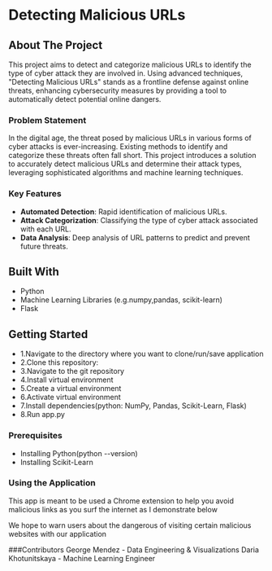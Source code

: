 # Detecting Malicious URLs

## About The Project
This project aims to detect and categorize malicious URLs to identify the type of cyber attack they are involved in. Using advanced techniques, "Detecting Malicious URLs" stands as a frontline defense against online threats, enhancing cybersecurity measures by providing a tool to automatically detect potential online dangers.

### Problem Statement
In the digital age, the threat posed by malicious URLs in various forms of cyber attacks is ever-increasing. Existing methods to identify and categorize these threats often fall short. This project introduces a solution to accurately detect malicious URLs and determine their attack types, leveraging sophisticated algorithms and machine learning techniques.

### Key Features
- **Automated Detection**: Rapid identification of malicious URLs.
- **Attack Categorization**: Classifying the type of cyber attack associated with each URL.
- **Data Analysis**: Deep analysis of URL patterns to predict and prevent future threats.

## Built With
- Python
- Machine Learning Libraries (e.g.numpy,pandas, scikit-learn)
- Flask

## Getting Started
- 1.Navigate to the directory where you want to clone/run/save application
- 2.Clone this repository:
- 3.Navigate to the git repository
- 4.Install virtual environment
- 5.Create a virtual environment
- 6.Activate virtual environment
- 7.Install dependencies(python: NumPy, Pandas, Scikit-Learn, Flask)
- 8.Run app.py

### Prerequisites
-  Installing Python(python --version)
- Installing Scikit-Learn

### Using the Application
This app is meant to be used a Chrome extension to help you avoid malicious links as you surf the internet as I demonstrate below



We hope to warn users about the dangerous of visiting certain malicious websites with our application

###Contributors
George Mendez - Data Engineering & Visualizations 
Daria Khotunitskaya - Machine Learning Engineer
